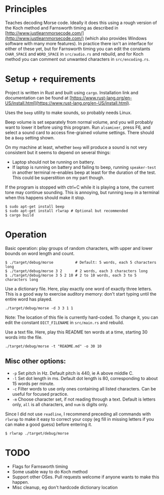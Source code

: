 # Principles

Teaches decoding Morse code. Ideally it does this using a rough version of the Koch method and Farnsworth timing as described in [http://www.justlearnmorsecode.com/](http://www.justlearnmorsecode.com/) (which also provides Windows software with many more features). In practice there isn't an interface for either of these yet, but for Farnsworth timing you can edit the constants `CHAR_SPACE` and `WORD_SPACE` in `src/audio.rs` and rebuild, and for Koch method you can comment out unwanted characters in `src/encoding.rs`.

# Setup + requirements

Project is written in Rust and built using `cargo`. Installation link and documentation can be found at [https://www.rust-lang.org/en-US/install.html](https://www.rust-lang.org/en-US/install.html).

Uses the `beep` utility to make sounds, so probably needs Linux.

Beep volume is set separately from normal volume, and you will probably want to lower it before using this program. Run `alsamixer`, press F6, and select a sound card to access fine-grained volume settings. There should be a `Beep` setting shown.

On my machine at least, whether `beep` will produce a sound is not very consistent but it seems to depend on several things:

* Laptop should not be running on battery.
* If laptop is running on battery and failing to beep, running `speaker-test` in another terminal re-enables beep at least for the duration of the test. This could be superstition on my part though.

If the program is stopped with ctrl+C while it is playing a tone, the current tone may continue sounding. This is annoying, but running `beep` in a terminal when this happens should make it stop.

```
$ sudo apt-get install beep
$ sudo apt-get install rlwrap # Optional but recommended
$ cargo build
```

# Operation

Basic operation: play groups of random characters, with upper and lower bounds on word length and count.
```
$ ./target/debug/morse          # Default: 5 words, each 5 characters long
$ ./target/debug/morse 3 2      # 2 words, each 3 characters long
$ ./target/debug/morse 3 5 2 10 # 2 to 10 words, each 3 to 5 characters long
```

Use a dictionary file. Here, play exactly one word of exactly three letters. This is a good way to exercise auditory memory: don't start typing until the entire word has played.
```
./target/debug/morse -d 3 3 1 1
```
Note: The location of this file is currently hard-coded. To change it, you can edit the constant `DICT_FILENAME` in `src/main.rs` and rebuild.

Use a text file. Here, play this README ten words at a time, starting 30 words into the file.
```
./target/debug/morse -t "README.md" -o 30 10
```

## Misc other options:

* `-p` Set pitch in Hz. Default pitch is 440, ie A above middle C.
* `-l` Set dot length in ms. Default dot length is 80, corresponding to about 15 words per minute.
* `-c` Filter words to use only ones containing all listed characters. Can be useful for focused practice.
* `-m` Choose character set, if not reading through a text. Default is letters only, `all` is all characters, and `num` is digits only.

Since I did not use `readline`, I recommend preceding all commands with `rlwrap` to make it easy to correct your copy (eg fill in missing letters if you can make a good guess) before entering it.
```
$ rlwrap ./target/debug/morse
```

# TODO

* Flags for Farnsworth timing
* Some usable way to do Koch method
* Support other OSes. Pull requests welcome if anyone wants to make this happen.
* Misc cleanup, eg don't hardcode dictionary location
